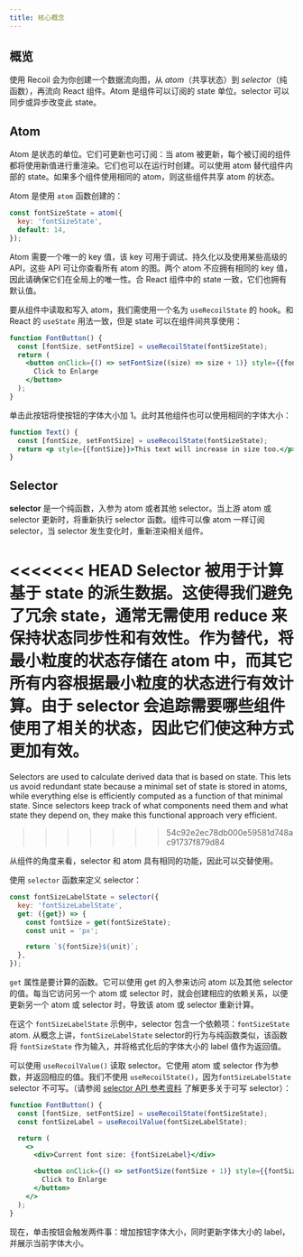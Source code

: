 ```yaml
---
title: 核心概念
---
```


## 概览

使用 Recoil 会为你创建一个数据流向图，从 _atom_（共享状态）到 _selector_（纯函数），再流向 React 组件。Atom 是组件可以订阅的 state 单位。selector 可以同步或异步改变此 state。

## Atom

Atom 是状态的单位。它们可更新也可订阅：当 atom 被更新，每个被订阅的组件都将使用新值进行重渲染。它们也可以在运行时创建。可以使用 atom 替代组件内部的 state。如果多个组件使用相同的 atom，则这些组件共享 atom 的状态。

Atom 是使用 `atom` 函数创建的：

```javascript
const fontSizeState = atom({
  key: 'fontSizeState',
  default: 14,
});
```

Atom 需要一个唯一的 key 值，该 key 可用于调试、持久化以及使用某些高级的 API，这些 API 可让你查看所有 atom 的图。两个 atom 不应拥有相同的 key 值，因此请确保它们在全局上的唯一性。合 React 组件中的 state 一致，它们也拥有默认值。

要从组件中读取和写入 atom，我们需使用一个名为 `useRecoilState` 的 hook。和 React 的 `useState` 用法一致，但是 state 可以在组件间共享使用：

```jsx
function FontButton() {
  const [fontSize, setFontSize] = useRecoilState(fontSizeState);
  return (
    <button onClick={() => setFontSize((size) => size + 1)} style={{fontSize}}>
      Click to Enlarge
    </button>
  );
}
```

单击此按钮将使按钮的字体大小加 1。此时其他组件也可以使用相同的字体大小：

```jsx
function Text() {
  const [fontSize, setFontSize] = useRecoilState(fontSizeState);
  return <p style={{fontSize}}>This text will increase in size too.</p>;
}
```

## Selector

**selector** 是一个纯函数，入参为 atom 或者其他 selector。当上游 atom 或 selector 更新时，将重新执行 selector 函数。组件可以像 atom 一样订阅 selector，当 selector 发生变化时，重新渲染相关组件。

<<<<<<< HEAD
Selector 被用于计算基于 state 的派生数据。这使得我们避免了冗余 state，通常无需使用 reduce 来保持状态同步性和有效性。作为替代，将最小粒度的状态存储在 atom 中，而其它所有内容根据最小粒度的状态进行有效计算。由于 selector 会追踪需要哪些组件使用了相关的状态，因此它们使这种方式更加有效。
=======
Selectors are used to calculate derived data that is based on state. This lets us avoid redundant state because a minimal set of state is stored in atoms, while everything else is efficiently computed as a function of that minimal state. Since selectors keep track of what components need them and what state they depend on, they make this functional approach very efficient.
>>>>>>> 54c92e2ec78db000e59581d748ac91737f879d84

从组件的角度来看，selector 和 atom 具有相同的功能，因此可以交替使用。

使用 `selector` 函数来定义 selector：

```javascript
const fontSizeLabelState = selector({
  key: 'fontSizeLabelState',
  get: ({get}) => {
    const fontSize = get(fontSizeState);
    const unit = 'px';

    return `${fontSize}${unit}`;
  },
});
```

`get` 属性是要计算的函数。它可以使用 get 的入参来访问 atom 以及其他 selector 的值。每当它访问另一个 atom 或 selector 时，就会创建相应的依赖关系，以便更新另一个 atom 或 selector 时，导致该 atom 或 selector 重新计算。

在这个 `fontSizeLabelState` 示例中，selector 包含一个依赖项：`fontSizeState` atom. 从概念上讲，`fontSizeLabelState` selector的行为与纯函数类似，该函数将 `fontSizeState` 作为输入，并将格式化后的字体大小的 label 值作为返回值。

可以使用 `useRecoilValue()` 读取 selector。它使用 atom 或 selector 作为参数，并返回相应的值。我们不使用 `useRecoilState()`，因为`fontSizeLabelState` selector 不可写。（请参阅 [selector API 参考资料](/docs/api-reference/core/selector) 了解更多关于可写 selector）：

```jsx
function FontButton() {
  const [fontSize, setFontSize] = useRecoilState(fontSizeState);
  const fontSizeLabel = useRecoilValue(fontSizeLabelState);

  return (
    <>
      <div>Current font size: {fontSizeLabel}</div>

      <button onClick={() => setFontSize(fontSize + 1)} style={{fontSize}}>
        Click to Enlarge
      </button>
    </>
  );
}
```

现在，单击按钮会触发两件事：增加按钮字体大小，同时更新字体大小的 label，并展示当前字体大小。
